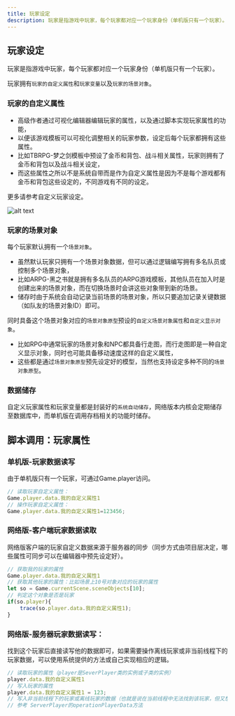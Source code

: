 ```yaml
---
title: 玩家设定
description: 玩家是指游戏中玩家，每个玩家都对应一个玩家身份（单机版只有一个玩家）。
---
```


## 玩家设定

玩家是指游戏中玩家，每个玩家都对应一个玩家身份（单机版只有一个玩家）。

玩家拥有`玩家的自定义属性`和`玩家变量`以及`玩家的场景对象`。

### 玩家的自定义属性

- 高级作者通过可视化编辑器编辑玩家的属性，以及通过脚本实现玩家属性的功能，
- 以便该游戏模板可以可视化调整相关的玩家参数，设定后每个玩家都拥有这些属性。
- 比如TBRPG-梦之剑模板中预设了金币和背包、战斗相关属性，玩家则拥有了金币和背包以及战斗相关设定，
- 而这些属性之所以不是系统自带而是作为自定义属性是因为不是每个游戏都有金币和背包这些设定的，不同游戏有不同的设定。

更多请参考自定义玩家设定。

![alt text](https://cdn.gcw.wiki/gcw/image/zh_hans/getting-started/17.other/2.playerdata/image.png)

### 玩家的场景对象

每个玩家默认拥有一个`场景对象`。

- 虽然默认玩家只拥有一个场景对象数据，但可以通过逻辑编写拥有多名队员或控制多个场景对象，
- 比如ARPG-黑之书就是拥有多名队员的ARPG游戏模板，其他队员在加入时是创建出来的场景对象，而在切换场景时会讲这些对象带到新的场景。
- 储存时由于系统会自动记录当前场景的场景对象，所以只要追加记录关键数据（如队友的场景对象ID）即可。

同时具备这个场景对象对应的`场景对象原型`预设的`自定义场景对象属性`和`自定义显示对象`。

- 比如RPG中通常玩家的场景对象和NPC都具备行走图，而行走图即是一种自定义显示对象，同时也可能具备移动速度这样的自定义属性，
- 这些都是通过`场景对象原型`预先设定好的模型，当然也支持设定多种不同的`场景对象原型`。

### 数据储存

自定义玩家属性和玩家变量都是封装好的`系统自动储存`，网络版本内核会定期储存至数据库中，而单机版在调用存档相关的功能时储存。

## 脚本调用：玩家属性

### 单机版-玩家数据读写

由于单机版只有一个玩家，可通过Game.player访问。

```ts [Script.ts]
// 读取玩家自定义属性：
Game.player.data.我的自定义属性1
// 操作玩家自定义属性：
Game.player.data.我的自定义属性1=123456;
```

### 网络版-客户端玩家数据读取

网络版客户端的玩家自定义数据来源于服务器的同步（同步方式由项目层决定，哪些属性可同步可以在编辑器中预先设定好）。

```ts [Script.ts]
// 获取我的玩家的属性
Game.player.data.我的自定义属性1
// 获取其他玩家的属性：比如场景上10号对象对应的玩家的属性
let so = Game.currentScene.sceneObjects[10];
// 判定这个对象是否是玩家
if(so.player){
    trace(so.player.data.我的自定义属性1);
}
```

### 网络版-服务器玩家数据读写：

找到这个玩家后直接读写他的数据即可，如果需要操作离线玩家或非当前线程下的玩家数据，可以使用系统提供的方法或自己实现相应的逻辑。

```ts [Script.ts]
// 读取玩家的属性（player是SeverPlayer类的实例或子类的实例）
player.data.我的自定义属性1
// 写入玩家的属性
player.data.我的自定义属性1 = 123;
// 写入非当前线程下的玩家或离线玩家的数据（也就是说在当前线程中无法找到该玩家，但又想操作写入该玩家的数据）
// 参考 ServerPlayer的operationPlayerData方法
```

<!-- ## 参考资料

- API-单机版-玩家基类:Player
- API-单机版-客户端玩家类:ClientPlayer
- API-网络版-玩家基类:Player
- API-网络版-客户端玩家类:ClientPlayer
- API-网络版-服务端玩家类:ServerPlayer -->
